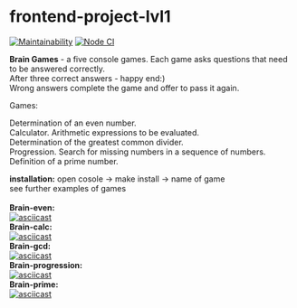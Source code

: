 # frontend-project-lvl1
[![Maintainability](https://api.codeclimate.com/v1/badges/a99a88d28ad37a79dbf6/maintainability)](https://codeclimate.com/github/codeclimate/codeclimate/maintainability)
[![Node CI](https://github.com/MariaChumerina/frontend-project-lvl1/workflows/Node%20CI/badge.svg)](https://github.com/MariaChumerina/frontend-project-lvl1/actions)

<b>Brain Games</b> - a five console games. Each game asks questions that need to be answered correctly.<br/>
After three correct answers - happy end:) <br/>
Wrong answers complete the game and offer to pass it again. 

Games:

Determination of an even number.<br/>
Calculator. Arithmetic expressions to be evaluated.<br/>
Determination of the greatest common divider.<br/>
Progression. Search for missing numbers in a sequence of numbers.<br/>
Definition of a prime number.<br/>

<b>installation:</b>
open cosole -> make install -> name of game<br/>
see further examples of games
<br/>
<br/>
<b>Brain-even:</b><br/>
[![asciicast](https://asciinema.org/a/dLAHe3OOH6XN5uzUfXa2DT9yl.svg)](https://asciinema.org/a/dLAHe3OOH6XN5uzUfXa2DT9yl)<br/>
<b>Brain-calc:</b><br/>
[![asciicast](https://asciinema.org/a/YWkTLB00aZnxtZt6BzbrSUegL.svg)](https://asciinema.org/a/YWkTLB00aZnxtZt6BzbrSUegL)<br/>
<b>Brain-gcd:</b><br/>
[![asciicast](https://asciinema.org/a/z4ORgSlkc5GChgGgbDfUmYLO9.svg)](https://asciinema.org/a/z4ORgSlkc5GChgGgbDfUmYLO9)<br/>
<b>Brain-progression:</b><br/>
[![asciicast](https://asciinema.org/a/XrVnGtvILZFM2EwOl2jGMxqzQ.svg)](https://asciinema.org/a/XrVnGtvILZFM2EwOl2jGMxqzQ)<br/>
<b>Brain-prime:</b><br/>
[![asciicast](https://asciinema.org/a/UNqqTzknEtakkLlUoPMfJt6Cp.svg)](https://asciinema.org/a/UNqqTzknEtakkLlUoPMfJt6Cp)
